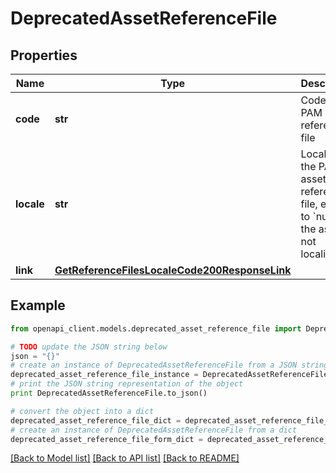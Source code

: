 # DeprecatedAssetReferenceFile


## Properties
Name | Type | Description | Notes
------------ | ------------- | ------------- | -------------
**code** | **str** | Code of the PAM asset reference file | [optional] 
**locale** | **str** | Locale of the PAM asset reference file, equal to &#x60;null&#x60; if the asset is not localizable | [optional] 
**link** | [**GetReferenceFilesLocaleCode200ResponseLink**](GetReferenceFilesLocaleCode200ResponseLink.md) |  | [optional] 

## Example

```python
from openapi_client.models.deprecated_asset_reference_file import DeprecatedAssetReferenceFile

# TODO update the JSON string below
json = "{}"
# create an instance of DeprecatedAssetReferenceFile from a JSON string
deprecated_asset_reference_file_instance = DeprecatedAssetReferenceFile.from_json(json)
# print the JSON string representation of the object
print DeprecatedAssetReferenceFile.to_json()

# convert the object into a dict
deprecated_asset_reference_file_dict = deprecated_asset_reference_file_instance.to_dict()
# create an instance of DeprecatedAssetReferenceFile from a dict
deprecated_asset_reference_file_form_dict = deprecated_asset_reference_file.from_dict(deprecated_asset_reference_file_dict)
```
[[Back to Model list]](../README.md#documentation-for-models) [[Back to API list]](../README.md#documentation-for-api-endpoints) [[Back to README]](../README.md)



